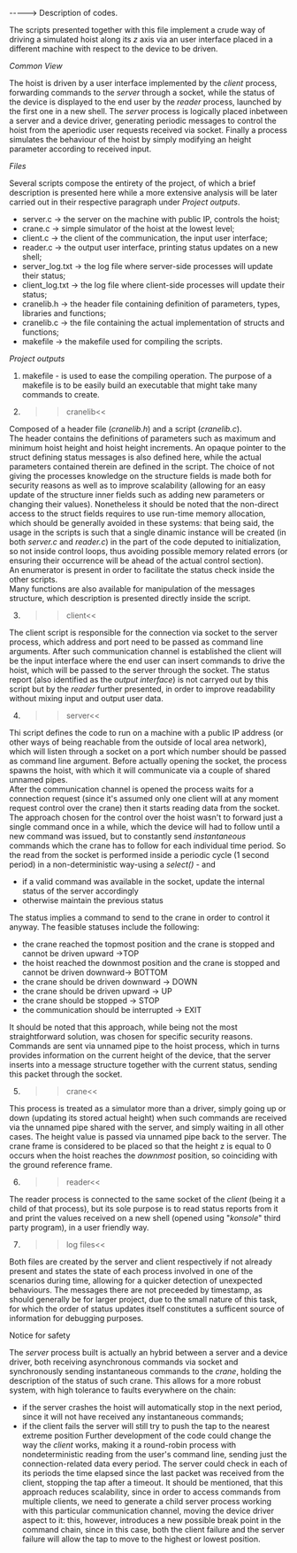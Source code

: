 -----> Description of codes.

The scripts presented together with this file implement a crude way of 
driving a simulated hoist along its _z_ axis via an user interface placed
in a different machine with respect to the device to be driven.

*Common View*

The hoist is driven by a user interface implemented by the *client* process, forwarding commands to the *server* through a socket, 
while the status of the device is displayed to the end user by the *reader* process, launched by the first one in a new shell.
The *server* process is logically placed inbetween a server and a device driver, generating periodic messages to control the hoist from
the aperiodic user requests received via socket.
Finally a process simulates the behaviour of the hoist by simply modifying an height parameter according to received input.

*Files*

Several scripts compose the entirety of the project, of which a brief description
is presented here while a more extensive analysis will be later carried out
in their respective paragraph under *Project outputs*.

- server.c -> the server on the machine with public IP, controls the hoist;
- crane.c -> simple simulator of the hoist at the lowest level;
- client.c -> the client of the communication, the input user interface;
- reader.c -> the output user interface, printing status updates on a new shell;
- server_log.txt -> the log file where server-side processes will update their status;
- client_log.txt -> the log file where client-side processes will update their status;
- cranelib.h -> the header file containing definition of parameters, types, libraries and functions;
- cranelib.c -> the file containing the actual implementation of structs and functions;
- makefile -> the makefile used for compiling the scripts.

*Project outputs*

1. makefile - is used to ease the compiling operation. The purpose of a makefile is to be easily build an executable that might take many commands to create.

2. >>cranelib<<

Composed of a header file (*cranelib.h*) and a script (*cranelib.c*).\
The header contains the definitions of parameters such as maximum and minimum hoist height and hoist height increments. 
An opaque pointer to the struct defining status messages is also defined here, while the actual parameters contained therein are defined in the script. The choice of not giving the processes knowledge on the structure fields is made both for security reasons as well as to improve scalability (allowing for an easy update of the structure inner fields such as adding new parameters or changing their values). Nonetheless it should be noted that the non-direct access to the struct fields requires to use run-time memory allocation, which should be generally avoided in these systems: that being said, the usage in the scripts is such that a  single dinamic instance will be created (in both *server.c* and *reader.c*) in the part of the code deputed to initialization, so not inside control loops, thus avoiding possible memory related errors (or ensuring their occurrence will be ahead of the actual control section).\
An enumerator is present in order to facilitate the status check inside the other scripts.\
Many functions are also available for manipulation of the messages structure, which description is presented directly inside the script.

3. >>client<<

The client script is responsible for the connection via socket to the server process, which address and port need to be passed as command line arguments. After such communication channel is established the client will be the input interface where the end user can insert commands to drive the hoist, which will be passed to the server through the socket.
The status report (also identified as the _output interface_) is not carryed out by this script but by the _reader_ further presented, in order to improve readability without mixing input and output user data.

4. >>server<<

Thi script defines the code to run on a machine with a public IP address (or other ways of being reachable from the outside of local area network), which will listen through a socket on a port which number should be passed as command line argument. Before actually opening the socket, the process spawns the hoist, with which it will communicate via a couple of shared unnamed pipes.\
After the communication channel is opened the process waits for a connection request (since it's assumed only one client will at any moment request control over the crane) then it starts reading data from the socket.
The approach chosen for the control over the hoist wasn't to forward just a single command once in a while, which the device will had to follow until a new command was issued, but to constantly send _instantaneous_ commands which the crane has to follow for each individual time period.
So the read from the socket is performed inside a periodic cycle (1 second period) in a non-deterministic way-using a _select()_ - and
- if a valid command was available in the socket, update the internal status of the server accordingly
- otherwise maintain the previous status

The status implies a command to send to the crane in order to control it anyway.
The feasible statuses include the following:

- the crane reached the topmost position and the
  crane is stopped and cannot be driven upward  ->TOP
- the hoist reached the downmost position and the
  crane is stopped and cannot be driven downward-> BOTTOM
- the crane should be driven downward           -> DOWN
- the crane should be driven upward             -> UP
- the crane should be stopped                   -> STOP
- the communication should be interrupted       -> EXIT

It should be noted that this approach, while being not the most straightforward solution, was chosen for specific security reasons.
Commands are sent via unnamed pipe to the hoist process, which in turns provides information on the current height of the device, that the server inserts
into a message structure together with the current status, sending this packet through the socket.

5. >>crane<<

This process is treated as a simulator more than a driver, simply going up or down (updating its stored actual height) when such commands are received via the unnamed pipe shared with the server, and simply waiting in all other cases. The height value is passed via unnamed pipe back to the server. The crane frame is considered to be placed so that the height z is equal to 0 occurs when the hoist reaches the *downmost* position, so coinciding with the ground reference frame.

6. >>reader<<

The reader process is connected to the same socket of the *client* (being it a child of that process), but its sole purpose is to read status reports from it and print the values received
on a new shell (opened using "_konsole_" third party program), in a user friendly way.

7. >>log files<<

Both files are created by the server and client respectively if not already present and states the state of each process involved in one of the scenarios during time, allowing for a quicker detection of unexpected behaviours. The messages there are not preceeded by timestamp, as should generally be for larger project, due to the small nature of this task, for which the order of status updates itself constitutes a sufficent source of information for debugging purposes.


Notice for safety

The *server* process built is actually an hybrid between a server and a device driver, both receiving asynchronous commands via socket and synchronously sending instantaneous commands to the *crane*, holding the description of the status of such crane.
This allows for a more robust system, with high tolerance to faults everywhere on the chain:
- if the server crashes the hoist will automatically stop in the next period, since it will not have received any instantaneous commands; 
- if the client fails the server will still try to push the tap to the nearest extreme position
Further development of the code could change the way the *client* works, making it a round-robin process with nondeterministic reading from the user's command line, sending just the connection-related data every period. The server could check in each of its periods the time elapsed since the last packet was received from the client, stopping the tap after a timeout.
It should be mentioned, that this approach reduces scalability, since in order to access commands from multiple clients, we need to generate a child server process working with this particular communication channel, moving the device driver aspect to it: this, however, introduces a new possible break point in the command chain, since in this case, both the client failure and the server failure will allow the tap to move to the highest or lowest position.



